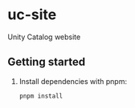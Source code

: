# uc-site

Unity Catalog website

## Getting started

1. Install dependencies with pnpm:

   ```sh
   pnpm install
   ```
